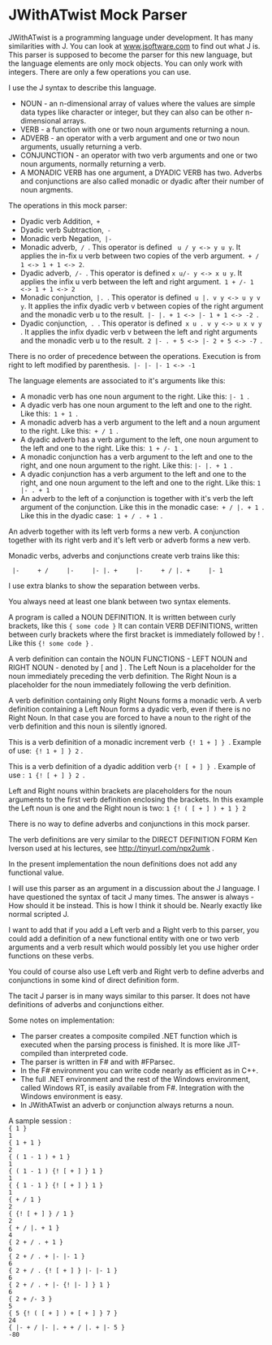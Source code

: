 <html xmlns="http://www.w3.org/1999/xhtml">
<head>
	<meta charset="ISO-8859-1" />
	<title></title>
</head>
<body dir="ltr">
<h1>JWithATwist Mock Parser</h1>

<p>JWithATwist is a programming language under development. It has many similarities with J. You can look at <a href="http://www.jsoftware.com">www.jsoftware.com</a> to find out what J is. This parser is supposed to become the parser for this new language, but the language elements are only mock objects. You can only work with integers. There are only a few operations you can use.</p>

<p>I use the J syntax to describe this language.</p>

<ul>
	<li>NOUN - an n-dimensional array of values where the values are simple data types like character or integer, but they can also can be other n-dimensional arrays.</li>
	<li>VERB - a function with one or two noun arguments returning a noun.</li>
	<li>ADVERB - an operator with a verb argument and one or two noun arguments, usually returning a verb.</li>
	<li>CONJUNCTION - an operator with two verb arguments and one or two noun arguments, normally returning a verb.</li>
	<li>A MONADIC VERB has one argument, a DYADIC VERB has two. Adverbs and conjunctions are also called monadic or dyadic after their number of noun argments.</li>
</ul>

<p>The operations in this mock parser:</p>

<ul>
	<li>Dyadic verb Addition,<code> +</code></li>
	<li>Dyadic verb Subtraction,<code> - </code></li>
	<li>Monadic verb Negation,<code> |- </code></li>
	<li>Monadic adverb,<code> / </code>. This operator is defined <code> u / y &lt;-&gt; y u y</code>. It applies the in-fix u verb between two copies of the verb argument.<code> + / 1 &lt;-&gt; 1 + 1 &lt;-&gt; 2</code>.</li>
	<li>Dyadic adverb,<code> /- </code>. This operator is defined <code>x u/- y &lt;-&gt; x u y</code>. It applies the infix u verb between the left and right argument.<code> 1 + /- 1 &lt;-&gt; 1 + 1 &lt;-&gt; 2</code></li>
	<li>Monadic conjunction,<code> |. </code>. This operator is defined<code> u |. v y &lt;-&gt; u y v y</code>. It applies the infix dyadic verb v between copies of the right argument and the monadic verb u to the result.<code> |- |. + 1 &lt;-&gt; |- 1 + 1 &lt;-&gt; -2 </code>.</li>
	<li>Dyadic conjunction,<code> . </code>. This operator is defined<code> x u . v y &lt;-&gt; u x v y </code>. It applies the infix dyadic verb v between the left and right arguments and the monadic verb u to the result.<code> 2 |- . + 5 &lt;-&gt; |- 2 + 5 &lt;-&gt; -7 </code>.</li>
</ul>

<p>There is no order of precedence between the operations. Execution is from right to left modified by parenthesis.<code> |- |- |- 1 &lt;-&gt; -1</code></p>

<p>The language elements are associated to it&#39;s arguments like this:</p>

<ul>
	<li>A monadic verb has one noun argument to the right. Like this: <code>|- 1 </code>.</li>
	<li>A dyadic verb has one noun argument to the left and one to the right. Like this:<code> 1 + 1 </code>.</li>
	<li>A monadic adverb has a verb argument to the left and a noun argument to the right. Like this:<code> + / 1 </code>.</li>
	<li>A dyadic adverb has a verb argument to the left, one noun argument to the left and one to the right. Like this:<code> 1 + /- 1 </code>.</li>
	<li>A monadic conjunction has a verb argument to the left and one to the right, and one noun argument to the right. Like this: <code>|- |. + 1 </code>.</li>
	<li>A dyadic conjunction has a verb argument to the left and one to the right, and one noun argument to the left and one to the right. Like this: <code>1 |- . + 1</code></li>
	<li>An adverb to the left of a conjunction is together with it&#39;s verb the left argument of the conjunction. Like this in the monadic case:<code> + / |. + 1 </code>. Like this in the dyadic case:<code> 1 + / . + 1 </code>.</li>
</ul>	
<p>An adverb together with its left verb forms a new verb. A conjunction together with its right verb and it&#39;s left verb or adverb forms a new verb.</p>

<p>Monadic verbs, adverbs and conjunctions create verb trains like this:</p>

<pre><code> |-     + /     |-     |- |. +     |-     + / |. +     |- 1</code></pre>

<p>I use extra blanks to show the separation between verbs.</p>

<p>You always need at least one blank between two syntax elements.</p>

<p>A program is called a NOUN DEFINITION. It is written between curly brackets, like this <code>{ some code }</code> It can contain VERB DEFINITIONS, written between curly brackets where the first bracket is immediately followed by ! . Like this <code>{! some code }</code> .</p>

<p>A verb definition can contain the NOUN FUNCTIONS - LEFT NOUN and RIGHT NOUN - denoted by [ and ] . The Left Noun is a placeholder for the noun immediately preceding the verb definition. The Right Noun is a placeholder for the noun immediately following the verb definition.</p>

<p>A verb definition containing only Right Nouns forms a monadic verb. A verb definition containing a Left Noun forms a dyadic verb, even if there is no Right Noun. In that case you are forced to have a noun to the right of the verb definition and this noun is silently ignored.</p>

<p>This is a verb definition of a monadic increment verb<code> {! 1 + ] } </code>. Example of use:<code> {! 1 + ] } 2</code> .</p>

<p>This is a verb definition of a dyadic addition verb <code>{! [ + ] } </code>. Example of use :<code> 1 {! [ + ] } 2 </code>.</p>

<p>Left and Right nouns within brackets are placeholders for the noun arguments to the first verb definition enclosing the brackets. In this example the Left noun is one and the Right noun is two: <code>1 {! ( [ + ] ) + 1 } 2</code></p>

<p>There is no way to define adverbs and conjunctions in this mock parser.</p>

<p>The verb definitions are very similar to the DIRECT DEFINITION FORM Ken Iverson used at his lectures, see <a href="http://tinyurl.com/npx2umk">http://tinyurl.com/npx2umk</a> .</p>

<p>In the present implementation the noun definitions does not add any functional value.</p>

<p>I will use this parser as an argument in a discussion about the J language. I have questioned the syntax of tacit J many times. The answer is always - How should it be instead. This is how I think it should be. Nearly exactly like normal scripted J.</p> 
<p> I want to add that if you add a Left verb and a Right verb to this parser, you could add a definition of a new functional entity with one or two verb arguments and a verb result which would possibly let you use higher order functions on these verbs.</p>

<p>You could of course also use Left verb and Right verb to define adverbs and conjunctions in some kind of direct definition form.</p>

<p>The tacit J parser is in many ways similar to this parser. It does not have definitions of adverbs and conjunctions either.</p>

<p>Some notes on implementation:</p>

<ul>
	<li>The parser creates a composite compiled .NET function which is executed when the parsing process is finished. It is more like JIT-compiled than interpreted code.</li>
	<li>The parser is written in F# and with #FParsec.</li>
	<li>In the F# environment you can write code nearly as efficient as in C++.</li>
	<li>The full .NET environment and the rest of the Windows environment, called Windows RT, is easily available from F#. Integration with the Windows environment is easy.</li>
	<li>In JWithATwist an adverb or conjunction always returns a noun.</li>
</ul>

<p>A sample session :<br />
<code>{ 1 }</code><br />
<code>1</code><br />
<code>{ 1 + 1 }</code><br />
<code>2</code><br />
<code>{ ( 1 - 1 ) + 1 }</code><br />
<code>1</code><br />
<code>{ ( 1 - 1 ) {! [ + ] } 1 }</code><br />
<code>1</code><br />
<code>{ { 1 - 1 } {! [ + ] } 1 }</code><br />
<code>1</code><br />
<code>{ + / 1 } </code><br />
<code>2</code><br />
<code>{ {! [ + ] } / 1 }</code><br />
<code>2</code><br />
<code>{ + / |. + 1 }</code><br />
<code>4</code><br />
<code>{ 2 + / . + 1 }</code><br />
<code>6</code><br />
<code>{ 2 + / . + |- |- 1 }</code><br />
<code>6</code><br />
<code>{ 2 + / . {! [ + ] } |- |- 1 }</code><br />
<code>6</code><br />
<code>{ 2 + / . + |- {! |- ] } 1 }</code><br />
<code>6</code><br />
<code>{ 2 + /- 3 }</code><br />
<code>5</code><br />
<code>{ 5 {! ( [ + ] ) + [ + ] } 7 }</code><br />
<code>24</code><br />
<code>{ |- + / |- |. + + / |. + |- 5 }</code><br />
<code>-80</code></p>
</body>
</html>
